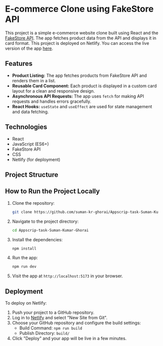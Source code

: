 # E-commerce Clone using FakeStore API

This project is a simple e-commerce website clone built using React and the [FakeStore API](https://fakestoreapi.com/). The app fetches product data from the API and displays it in card format.
This project is deployed on Netlify. You can access the live version of the app [here](https://appscrip-task-suman-kr-ghorai.netlify.app/).

## Features

- **Product Listing:** The app fetches products from FakeStore API and renders them in a list.
- **Reusable Card Component:** Each product is displayed in a custom card layout for a clean and responsive design.
- **Asynchronous API Requests:** The app uses `fetch` for making API requests and handles errors gracefully.
- **React Hooks:** `useState` and `useEffect` are used for state management and data fetching.

## Technologies

- React
- JavaScript (ES6+)
- FakeStore API
- CSS
- Netlify (for deployment)

## Project Structure



## How to Run the Project Locally

1. Clone the repository:

    ```bash
    git clone https://github.com/suman-kr-ghorai/Appscrip-task-Suman-Kumar-Ghorai.git
    ```

2. Navigate to the project directory:

    ```bash
    cd Appscrip-task-Suman-Kumar-Ghorai
    ```

3. Install the dependencies:

    ```bash
    npm install
    ```

4. Run the app:

    ```bash
    npm run dev
    ```

5. Visit the app at `http://localhost:5173` in your browser.

## Deployment

To deploy on Netlify:

1. Push your project to a GitHub repository.
2. Log in to [Netlify](https://www.netlify.com/) and select "New Site from Git".
3. Choose your GitHub repository and configure the build settings:
    - Build Command: `npm run build`
    - Publish Directory: `build/`
4. Click "Deploy" and your app will be live in a few minutes.



